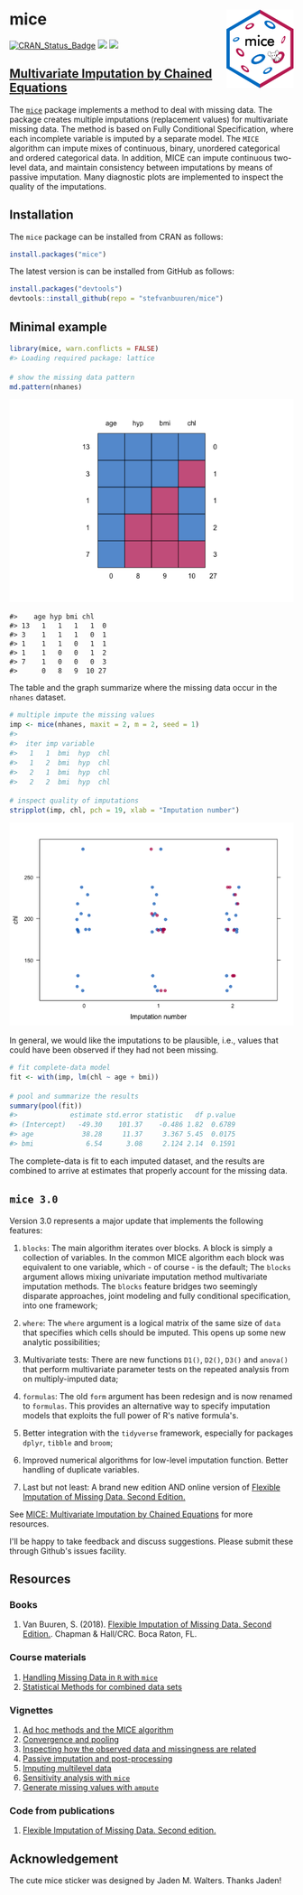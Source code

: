 <!-- README.md is generated from README.Rmd. Please edit that file -->
mice <a href='https://stefvanbuuren.name/mice/'><img src='MICE_sticker_SMALL.png' align="right" height="139" /></a>
===================================================================================================================

[![CRAN\_Status\_Badge](http://www.r-pkg.org/badges/version/mice)](https://cran.r-project.org/package=mice) [![](http://cranlogs.r-pkg.org/badges/mice)](https://cran.r-project.org/package=mice) [![](https://img.shields.io/badge/github%20version-3.6.2-orange.svg)](https://github.com/stefvanbuuren/mice)

[Multivariate Imputation by Chained Equations](http://stefvanbuuren.github.io/mice/)
------------------------------------------------------------------------------------

The [`mice`](https://cran.r-project.org/package=mice) package implements a method to deal with missing data. The package creates multiple imputations (replacement values) for multivariate missing data. The method is based on Fully Conditional Specification, where each incomplete variable is imputed by a separate model. The `MICE` algorithm can impute mixes of continuous, binary, unordered categorical and ordered categorical data. In addition, MICE can impute continuous two-level data, and maintain consistency between imputations by means of passive imputation. Many diagnostic plots are implemented to inspect the quality of the imputations.

Installation
------------

The `mice` package can be installed from CRAN as follows:

``` r
install.packages("mice")
```

The latest version is can be installed from GitHub as follows:

``` r
install.packages("devtools")
devtools::install_github(repo = "stefvanbuuren/mice")
```

Minimal example
---------------

``` r
library(mice, warn.conflicts = FALSE)
#> Loading required package: lattice

# show the missing data pattern
md.pattern(nhanes)
```

![Missing data pattern of `nhanes` data. Blue is observed, red is missing.](README-pattern-1.png)

    #>    age hyp bmi chl   
    #> 13   1   1   1   1  0
    #> 3    1   1   1   0  1
    #> 1    1   1   0   1  1
    #> 1    1   0   0   1  2
    #> 7    1   0   0   0  3
    #>      0   8   9  10 27

The table and the graph summarize where the missing data occur in the `nhanes` dataset.

``` r
# multiple impute the missing values
imp <- mice(nhanes, maxit = 2, m = 2, seed = 1)
#> 
#>  iter imp variable
#>   1   1  bmi  hyp  chl
#>   1   2  bmi  hyp  chl
#>   2   1  bmi  hyp  chl
#>   2   2  bmi  hyp  chl

# inspect quality of imputations
stripplot(imp, chl, pch = 19, xlab = "Imputation number")
```

![Distribution of `chl` per imputed data set.](README-stripplot-1.png)

In general, we would like the imputations to be plausible, i.e., values that could have been observed if they had not been missing.

``` r
# fit complete-data model
fit <- with(imp, lm(chl ~ age + bmi))

# pool and summarize the results
summary(pool(fit))
#>             estimate std.error statistic   df p.value
#> (Intercept)   -49.30    101.37    -0.486 1.82  0.6789
#> age            38.28     11.37     3.367 5.45  0.0175
#> bmi             6.54      3.08     2.124 2.14  0.1591
```

The complete-data is fit to each imputed dataset, and the results are combined to arrive at estimates that properly account for the missing data.

`mice 3.0`
----------

Version 3.0 represents a major update that implements the following features:

1.  `blocks`: The main algorithm iterates over blocks. A block is simply a collection of variables. In the common MICE algorithm each block was equivalent to one variable, which - of course - is the default; The `blocks` argument allows mixing univariate imputation method multivariate imputation methods. The `blocks` feature bridges two seemingly disparate approaches, joint modeling and fully conditional specification, into one framework;

2.  `where`: The `where` argument is a logical matrix of the same size of `data` that specifies which cells should be imputed. This opens up some new analytic possibilities;

3.  Multivariate tests: There are new functions `D1()`, `D2()`, `D3()` and `anova()` that perform multivariate parameter tests on the repeated analysis from on multiply-imputed data;

4.  `formulas`: The old `form` argument has been redesign and is now renamed to `formulas`. This provides an alternative way to specify imputation models that exploits the full power of R's native formula's.

5.  Better integration with the `tidyverse` framework, especially for packages `dplyr`, `tibble` and `broom`;

6.  Improved numerical algorithms for low-level imputation function. Better handling of duplicate variables.

7.  Last but not least: A brand new edition AND online version of [Flexible Imputation of Missing Data. Second Edition.](https://stefvanbuuren.name/fimd/)

See [MICE: Multivariate Imputation by Chained Equations](http://stefvanbuuren.github.io/mice/) for more resources.

I'll be happy to take feedback and discuss suggestions. Please submit these through Github's issues facility.

Resources
---------

### Books

1.  Van Buuren, S. (2018). [Flexible Imputation of Missing Data. Second Edition.](https://stefvanbuuren.name/fimd/). Chapman & Hall/CRC. Boca Raton, FL.

### Course materials

1.  [Handling Missing Data in `R` with `mice`](https://stefvanbuuren.github.io/Winnipeg/)
2.  [Statistical Methods for combined data sets](https://stefvanbuuren.github.io/RECAPworkshop/)

### Vignettes

1.  [Ad hoc methods and the MICE algorithm](https://gerkovink.github.io/miceVignettes/Ad_hoc_and_mice/Ad_hoc_methods.html)
2.  [Convergence and pooling](https://gerkovink.github.io/miceVignettes/Convergence_pooling/Convergence_and_pooling.html)
3.  [Inspecting how the observed data and missingness are related](https://gerkovink.github.io/miceVignettes/Missingness_inspection/Missingness_inspection.html)
4.  [Passive imputation and post-processing](https://gerkovink.github.io/miceVignettes/Passive_Post_processing/Passive_imputation_post_processing.html)
5.  [Imputing multilevel data](https://gerkovink.github.io/miceVignettes/Multi_level/Multi_level_data.html)
6.  [Sensitivity analysis with `mice`](https://gerkovink.github.io/miceVignettes/Sensitivity_analysis/Sensitivity_analysis.html)
7.  [Generate missing values with `ampute`](https://rianneschouten.github.io/mice_ampute/vignette/ampute.html)

### Code from publications

1.  [Flexible Imputation of Missing Data. Second edition.](https://github.com/stefvanbuuren/FIMD/tree/master/R)

Acknowledgement
---------------

The cute mice sticker was designed by Jaden M. Walters. Thanks Jaden!
